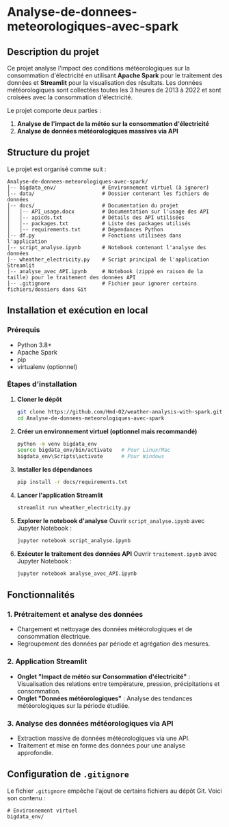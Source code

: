 # Analyse-de-donnees-meteorologiques-avec-spark

## Description du projet
Ce projet analyse l'impact des conditions météorologiques sur la consommation d'électricité en utilisant **Apache Spark** pour le traitement des données et **Streamlit** pour la visualisation des résultats. Les données météorologiques sont collectées toutes les 3 heures de 2013 à 2022 et sont croisées avec la consommation d'électricité.

Le projet comporte deux parties :
1. **Analyse de l'impact de la météo sur la consommation d'électricité**
2. **Analyse de données météorologiques massives via API**

## Structure du projet
Le projet est organisé comme suit :

```
Analyse-de-donnees-meteorologiques-avec-spark/
│-- bigdata_env/               # Environnement virtuel (à ignorer)
│-- data/                      # Dossier contenant les fichiers de données
│-- docs/                      # Documentation du projet
│   │-- API_usage.docx         # Documentation sur l'usage des API
│   │-- apicds.txt             # Détails des API utilisées
│   │-- packages.txt           # Liste des packages utilisés
│   │-- requirements.txt       # Dépendances Python
│-- df.py                      # Fonctions utilisées dans l'application
│-- script_analyse.ipynb       # Notebook contenant l'analyse des données
│-- wheather_electricity.py    # Script principal de l'application Streamlit
│-- analyse_avec_API.ipynb     # Notebook (zippé en raison de la taille) pour le traitement des données API
│-- .gitignore                 # Fichier pour ignorer certains fichiers/dossiers dans Git
```

## Installation et exécution en local

### Prérequis
- Python 3.8+
- Apache Spark
- pip
- virtualenv (optionnel)

### Étapes d'installation

1. **Cloner le dépôt**
   ```sh
   git clone https://github.com/Hmd-02/weather-analysis-with-spark.git
   cd Analyse-de-donnees-meteorologiques-avec-spark
   ```

2. **Créer un environnement virtuel (optionnel mais recommandé)**
   ```sh
   python -m venv bigdata_env
   source bigdata_env/bin/activate   # Pour Linux/Mac
   bigdata_env\Scripts\activate      # Pour Windows
   ```

3. **Installer les dépendances**
   ```sh
   pip install -r docs/requirements.txt
   ```

4. **Lancer l'application Streamlit**
   ```sh
   streamlit run wheather_electricity.py
   ```

5. **Explorer le notebook d'analyse**
   Ouvrir `script_analyse.ipynb` avec Jupyter Notebook :
   ```sh
   jupyter notebook script_analyse.ipynb
   ```

6. **Exécuter le traitement des données API**
   Ouvrir `traitement.ipynb` avec Jupyter Notebook :
   ```sh
   jupyter notebook analyse_avec_API.ipynb
   ```

## Fonctionnalités

### 1. Prétraitement et analyse des données
- Chargement et nettoyage des données météorologiques et de consommation électrique.
- Regroupement des données par période et agrégation des mesures.

### 2. Application Streamlit
- **Onglet "Impact de météo sur Consommation d'électricité"** : Visualisation des relations entre température, pression, précipitations et consommation.
- **Onglet "Données météorologiques"** : Analyse des tendances météorologiques sur la période étudiée.

### 3. Analyse des données météorologiques via API
- Extraction massive de données météorologiques via une API.
- Traitement et mise en forme des données pour une analyse approfondie.

## Configuration de `.gitignore`
Le fichier `.gitignore` empêche l'ajout de certains fichiers au dépôt Git. Voici son contenu :
```
# Environnement virtuel
bigdata_env/

```

